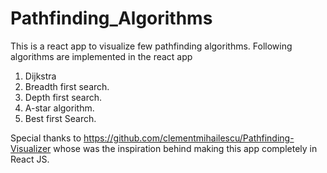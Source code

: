# Pathfinding_Algorithms

This is a react app to visualize few pathfinding algorithms. Following algorithms are implemented in the react app
1. Dijkstra
2. Breadth first search.
3. Depth first search.
4. A-star algorithm.
5. Best first Search.

Special thanks to https://github.com/clementmihailescu/Pathfinding-Visualizer whose was the inspiration behind 
making this app completely in React JS.
